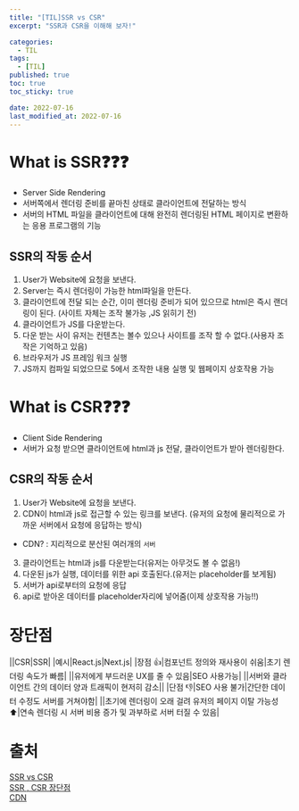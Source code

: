 ```yaml
---
title: "[TIL]SSR vs CSR"
excerpt: "SSR과 CSR을 이해해 보자!"

categories:
  - TIL
tags:
  - [TIL]
published: true
toc: true
toc_sticky: true

date: 2022-07-16
last_modified_at: 2022-07-16
---
```


# What is SSR❓❓❓

- Server Side Rendering
- 서버쪽에서 렌더링 준비를 끝마친 상태로 클라이언트에 전달하는 방식
- 서버의 HTML 파일을 클라이언트에 대해 완전히 렌더링된 HTML 페이지로 변환하는 응용 프로그램의 기능

## SSR의 작동 순서

1.  User가 Website에 요청을 보낸다.
2.  Server는 즉시 렌더링이 가능한 html파일을 만든다.
3.  클라이언트에 전달 되는 순간, 이미 렌더링 준비가 되어 있으므로 html은 즉시 랜더링이 된다.
    (사이트 자체는 조작 불가능 ,JS 읽히기 전)
4.  클라이언트가 JS를 다운받는다.
5.  다운 받는 사이 유저는 컨텐츠는 볼수 있으나 사이트를 조작 할 수 없다.(사용자 조작은 기억하고 있음)
6.  브라우저가 JS 프레임 워크 실행
7.  JS까지 컴파일 되었으므로 5에서 조작한 내용 실행 및 웹페이지 상호작용 가능

# What is CSR❓❓❓

- Client Side Rendering
- 서버가 요청 받으면 클라이언트에 html과 js 전달, 클라이언트가 받아 렌더링한다.

## CSR의 작동 순서

1. User가 Website에 요청을 보낸다.
2. CDN이 html과 js로 접근할 수 있는 링크를 보낸다. (유저의 요청에 물리적으로 가까운 서버에서 요청에 응답하는 방식)

- CDN? : 지리적으로 분산된 여러개의 `서버`

3. 클라이언트는 html과 js를 다운받는다(유저는 아무것도 볼 수 없음!)
4. 다운된 js가 실행, 데이터를 위한 api 호출된다.(유저는 placeholder를 보게됨)
5. 서버가 api로부터의 요청에 응답
6. api로 받아온 데이터를 placeholder자리에 넣어줌(이제 상호작용 가능!!)

# 장단점

||CSR|SSR|
|예시|React.js|Next.js|
|장점 👍|컴포넌트 정의와 재사용이 쉬움|초기 렌더링 속도가 빠름|
||유저에게 부드러운 UX를 줄 수 있음|SEO 사용가능|
||서버와 클라이언트 간의 데이터 양과 트래픽이 현저히 감소||
|단점 👎|SEO 사용 불가|간단한 데이터 수정도 서버를 거쳐야함|
||초기에 렌더링이 오래 걸려 유저의 페이지 이탈 가능성 ⬆️|연속 렌더링 시 서버 비용 증가 및 과부하로 서버 터질 수 있음|

# 출처

[SSR vs CSR](https://proglish.tistory.com/216)<br>
[SSR , CSR 장단점](https://velog.io/@rhftnqls/CSR-SSR)<br>
[CDN](https://www.akamai.com/ko/our-thinking/cdn/what-is-a-cdn)
